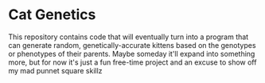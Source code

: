 # Cat Genetics
This repository contains code that will eventually turn into a program that can generate random, genetically-accurate kittens based on the genotypes or phenotypes of their parents. Maybe someday it'll expand into something more, but for now it's just a fun free-time project and an excuse to show off my mad punnet square skillz
